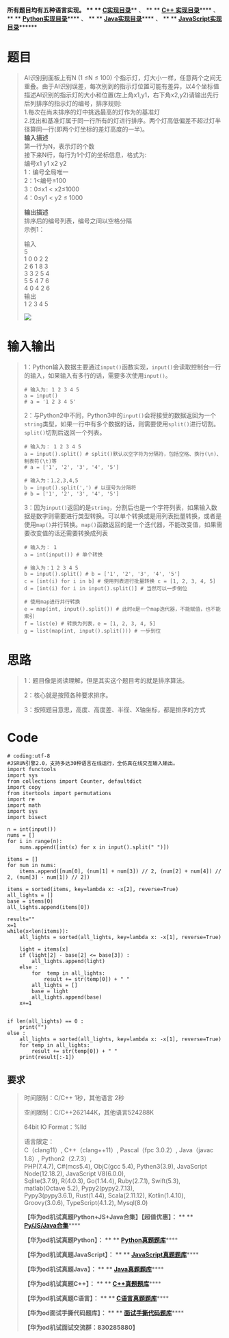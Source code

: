 **所有题目均有五种语言实现。 ** **
**[C实现目录](https://renjie.blog.csdn.net/article/details/129190260
"C实现目录")****** 、 ** ** **[C++
实现目录](https://blog.csdn.net/misayaaaaa/category_12036814.html "C++
实现目录")****** 、 ** **
**[Python实现目录](https://blog.csdn.net/misayaaaaa/category_12111005.html
"Python实现目录")****** 、 ** **
**[Java实现目录](https://blog.csdn.net/misayaaaaa/category_12111006.html
"Java实现目录")****** 、 ** **
**[JavaScript实现目录](https://blog.csdn.net/misayaaaaa/category_12199270.html
"JavaScript实现目录")********

# 题目

> AI识别到面板上有N (1 ≤N ≤ 100)
> 个指示灯，灯大小一样，任意两个之间无重叠。由于AI识别误差，每次别到的指示灯位置可能有差异，以4个坐标值描述AI识别的指示灯的大小和位置(左上角x1,y1，右下角x2,y2)请输出先行后列排序的指示灯的编号，排序规则:  
>  1.每次在尚未排序的灯中挑选最高的灯作为的基准灯  
>  2.找出和基准灯属于同一行所有的灯进行排序。两个灯高低偏差不超过灯半径算同一行(即两个灯坐标的差灯高度的一半)。  
>  **输入描述**  
>  第一行为N，表示灯的个数  
>  接下来N行，每行为1个灯的坐标信息，格式为:  
>  编号x1 y1 x2 y2  
>  1：编号全局唯一  
>  2：1<编号≤100  
>  3：0≤x1 < x2≤1000  
>  4：0≤y1 < y2 ≤ 1000
>
> **输出描述**  
>  排序后的编号列表，编号之间以空格分隔  
>  示例1：
>
> 输入  
>  5  
>  1 0 0 2 2  
>  2 6 1 8 3  
>  3 3 2 5 4  
>  5 5 4 7 6  
>  4 0 4 2 6  
>  输出  
>  1 2 3 4 5
>
> ![](https://img-blog.csdnimg.cn/5aa3fc1b616142208bd47595c57a024d.png)

#  输入输出

>
> 1：Python输入数据主要通过`input()`函数实现，`input()`会读取控制台一行的输入，如果输入有多行的话，需要多次使用`input()`。
>  
>  
>     # 输入为: 1 2 3 4 5
>     a = input()
>     # a = '1 2 3 4 5'
>
>
> 2：与Python2中不同，Python3中的`input()`会将接受的数据返回为一个`string`类型，如果一行中有多个数据的话，则需要使用`split()`进行切割。`split()`切割后返回一个列表。
>  
>  
>     # 输入为： 1 2 3 4 5
>     a = input().split() # split()默认以空字符为分隔符，包括空格、换行(\n)、制表符(\t)等
>     # a = ['1', '2', '3', '4', '5']
>  
>     # 输入为：1,2,3,4,5
>     b = input().split(',') # 以逗号为分隔符
>     # b = ['1', '2', '3', '4', '5']
>
>
> 3：因为`input()`返回的是`string`，分割后也是一个字符列表，如果输入数据是数字则需要进行类型转换。可以单个转换或是用列表批量转换，或者是使用`map()`并行转换。`map()`函数返回的是一个迭代器，不能改变值，如果需要改变值的话还需要转换成列表
>  
>  
>     # 输入为： 1
>     a = int(input()) # 单个转换
>  
>     # 输入为：1 2 3 4 5
>     b = input().split() # b = ['1', '2', '3', '4', '5']
>     c = [int(i) for i in b] # 使用列表进行批量转换 c = [1, 2, 3, 4, 5]
>     d = [int(i) for i in input().split()] # 当然可以一步倒位
>  
>     # 使用map进行并行转换
>     e = map(int, input().split()) # 此时e是一个map迭代器，不能赋值，也不能索引
>     f = list(e) # 转换为列表，e = [1, 2, 3, 4, 5]
>     g = list(map(int, input().split())) # 一步到位

# 思路

> 1：题目像是阅读理解，但是其实这个题目考的就是排序算法。
>
> 2：核心就是按照各种要求排序。
>
> 3：按照题目意思，高度、高度差、半径、X轴坐标，都是排序的方式

# Code

    
    
    # coding:utf-8
    #JSRUN引擎2.0，支持多达30种语言在线运行，全仿真在线交互输入输出。 
    import functools
    import sys
    from collections import Counter, defaultdict
    import copy
    from itertools import permutations
    import re
    import math
    import sys
    import bisect
    
    n = int(input())
    nums = []
    for i in range(n):
        nums.append([int(x) for x in input().split(" ")])
    
    items = []
    for num in nums:
        items.append([num[0], (num[1] + num[3]) // 2, (num[2] + num[4]) // 2, (num[3] - num[1]) // 2])
    
    items = sorted(items, key=lambda x: -x[2], reverse=True)
    all_lights = []
    base = items[0]
    all_lights.append(items[0])
    
    result=""
    x=1
    while(x<len(items)):
        all_lights = sorted(all_lights, key=lambda x: -x[1], reverse=True)
    
        light = items[x]
        if (light[2] - base[2] <= base[3]) :
            all_lights.append(light)
        else :
            for  temp in all_lights:
                result += str(temp[0]) + " "
            all_lights = []
            base = light
            all_lights.append(base)
        x+=1
    
    
    if len(all_lights) == 0 :
        print("")
    else :
        all_lights = sorted(all_lights, key=lambda x: -x[1], reverse=True)
        for temp in all_lights:
            result += str(temp[0]) + " "
        print(result[:-1])
    
    

## 要求

> 时间限制：C/C++ 1秒，其他语言 2秒
>
> 空间限制：C/C++262144K，其他语言524288K
>
> 64bit IO Format：%lld
>
> 语言限定：  
>  C（clang11）, C++（clang++11）, Pascal（fpc 3.0.2）, Java（javac 1.8）,
> Python2（2.7.3）,  
>  PHP(7.4.7), C#(mcs5.4), ObjC(gcc 5.4), Pythen3(3.9), JavaScript
> Node(12.18.2), JavaScript V8(6.0.0),  
>  Sqlite(3.7.9), R(4.0.3), Go(1.14.4), Ruby(2.7.1), Swift(5.3), matlab(Octave
> 5.2), Pypy2(pypy2.7.13),  
>  Pypy3(pypy3.6.1), Rust(1.44), Scala(2.11.12), Kotlin(1.4.10),
> Groovy(3.0.6), TypeScript(4.1.2), Mysql(8.0)
>
> **【华为od机试真题Python+JS+Java合集】【超值优惠】： ** **
> **[Py/JS/Java合集](https://blog.csdn.net/misayaaaaa/category_12258991.html
> "Py/JS/Java合集")********
>
> **【华为od机试真题Python】： ** **
> **[Python真题题库](https://blog.csdn.net/misayaaaaa/category_12111005.html
> "Python真题题库")********
>
> **【华为od机试真题JavaScript】： ** **
> **[JavaScript真题题库](https://blog.csdn.net/misayaaaaa/category_12199270.html
> "JavaScript真题题库")********
>
> **【华为od机试真题Java】： ** **
> **[Java真题题库](https://blog.csdn.net/misayaaaaa/category_12111006.html
> "Java真题题库")********
>
> **【华为od机试真题C++】： ** **
> **[C++真题题库](https://blog.csdn.net/misayaaaaa/category_12036814.html
> "C++真题题库")********
>
> **【华为od机试真题C语言】： ** **
> **[C语言真题题库](https://blog.csdn.net/misayaaaaa/category_12217917.html
> "C语言真题题库")********
>
> **【华为od面试手撕代码题库】： ** **
> **[面试手撕代码题库](https://renjie.blog.csdn.net/article/details/130419388
> "面试手撕代码题库")********
>
> **【华为od机试面试交流群：830285880】**


